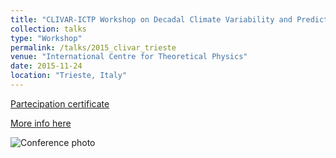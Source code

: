```yaml
---
title: "CLIVAR-ICTP Workshop on Decadal Climate Variability and Predictability"
collection: talks
type: "Workshop"
permalink: /talks/2015_clivar_trieste
venue: "International Centre for Theoretical Physics"
date: 2015-11-24
location: "Trieste, Italy"
---
```


[Partecipation certificate](https://adrfantini.github.io/files/part_cert/2015_clivar_trieste.pdf)

[More info here](http://indico.ictp.it/event/a14266/)

![Conference photo](http://indico.ictp.it/event/a14266/material/14/0.jpg)


